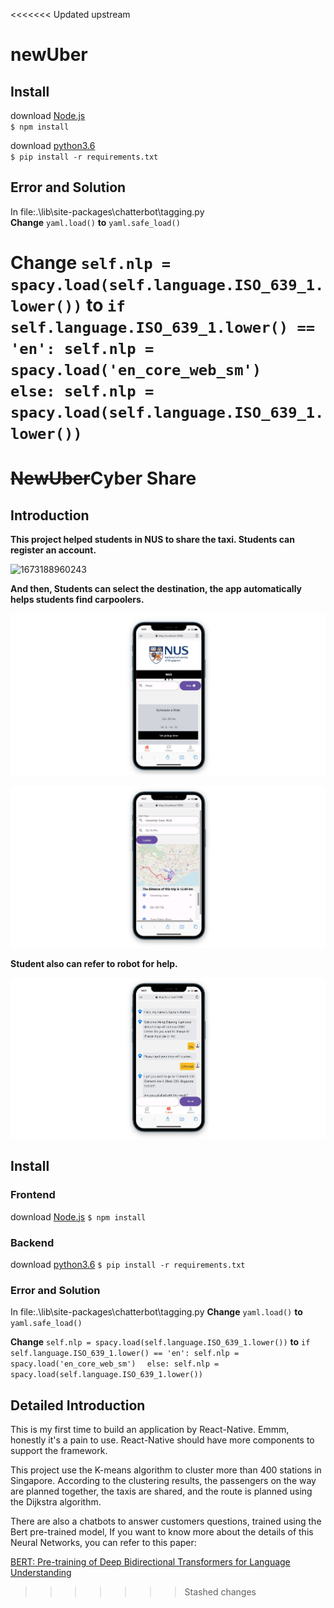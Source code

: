 <<<<<<< Updated upstream
# newUber
 
## Install
download [Node.js](https://nodejs.org/en/download/)  
`$ npm install`  
  
download [python3.6](https://www.python.org/downloads/release/python-360/)  
`$ pip install -r requirements.txt`  

## Error and Solution  
In file:.\lib\site-packages\chatterbot\tagging.py  
**Change** `yaml.load()` **to** `yaml.safe_load() `  
  
**Change** `self.nlp = spacy.load(self.language.ISO_639_1.lower())` **to**
`if self.language.ISO_639_1.lower() == 'en': self.nlp = spacy.load('en_core_web_sm')  `
`else: self.nlp = spacy.load(self.language.ISO_639_1.lower())`
=======
# ~~NewUber~~Cyber Share

## Introduction

**This project helped students in NUS to share the taxi. Students can register an account.**

![1673188960243](image/README/1673188960243.png)

**And then, Students can select the destination, the app automatically helps students find carpoolers.**

![1673188978337](image/README/1673188978337.png)

![1673188988634](image/README/1673188988634.png)

**Student also can refer to robot for help.**

![1673189130723](image/README/1673189130723.png)

## Install

### Frontend

download [Node.js](https://nodejs.org/en/download/)
`$ npm install`

### Backend

download [python3.6](https://www.python.org/downloads/release/python-360/)
`$ pip install -r requirements.txt`

### Error and Solution

In file:.\lib\site-packages\chatterbot\tagging.py
**Change** `yaml.load()` **to** `yaml.safe_load() `

**Change** `self.nlp = spacy.load(self.language.ISO_639_1.lower())` **to**
`if self.language.ISO_639_1.lower() == 'en': self.nlp = spacy.load('en_core_web_sm')  `
`else: self.nlp = spacy.load(self.language.ISO_639_1.lower())`

## Detailed Introduction

This is my first time to build an application by React-Native. Emmm, honestly it's a pain to use. React-Native should have more components to support the framework.

This project use the K-means algorithm to cluster more than 400 stations in Singapore. According to the clustering results, the passengers on the way are planned together, the taxis are shared, and the route is planned using the Dijkstra algorithm. 

There are also a chatbots to answer customers questions, trained using the Bert pre-trained model, If you want to know more about the details of this Neural Networks, you can refer to this paper:

[BERT: Pre-training of Deep Bidirectional Transformers for Language Understanding](https://arxiv.org/abs/1810.04805)
>>>>>>> Stashed changes
